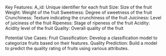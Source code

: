 Key Features:
A_id: Unique identifier for each fruit
Size: Size of the fruit
Weight: Weight of the fruit
Sweetness: Degree of sweetness of the fruit
Crunchiness: Texture indicating the crunchiness of the fruit
Juiciness: Level of juiciness of the fruit
Ripeness: Stage of ripeness of the fruit
Acidity: Acidity level of the fruit
Quality: Overall quality of the fruit

Potential Use Cases:
Fruit Classification: Develop a classification model to categorize fruits based on their features.
Quality Prediction: Build a model to predict the quality rating of fruits using various attributes.

